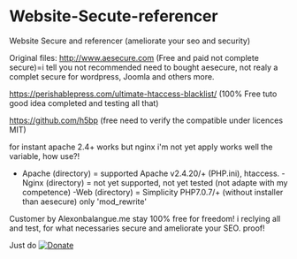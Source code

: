 
# Website-Secute-referencer
Website Secure and referencer (ameliorate your seo and security)


Original files:
http://www.aesecure.com (Free and paid not complete secure)=i tell you not recommended  need to bought aesecure, not realy a complet secure for wordpress, Joomla and others more. 

https://perishablepress.com/ultimate-htaccess-blacklist/ (100% Free tuto good idea completed and testing all that)

https://github.com/h5bp (free need to verify the compatible under licences MIT)

for instant apache 2.4+ works but nginx i'm not yet apply works well the variable, how use?!

- Apache (directory) = supported Apache v2.4.20/+ (PHP.ini), htaccess.
-Nginx (directory) = not yet supported, not yet tested (not adapte with my competence)
-Web (directory) = Simplicity PHP7.0.7/+ (without installer than aesecure) only 'mod_rewrite'

Customer by Alexonbalangue.me stay 100% free for freedom! i reclying all and test, for what necessaries secure and ameliorate your SEO. proof!

Just do [![Donate](https://img.shields.io/badge/Donate-PayPal-green.svg)](https://paypal.me/alexonbalangue)
